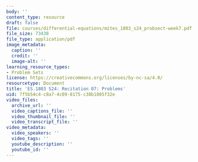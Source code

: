 ```yaml
---
body: ''
content_type: resource
draft: false
file: courses/differential-equations/mites_1803_s24_probsect-week7.pdf
file_size: 73438
file_type: application/pdf
image_metadata:
  caption: ''
  credit: ''
  image-alt: ''
learning_resource_types:
- Problem Sets
license: https://creativecommons.org/licenses/by-nc-sa/4.0/
resourcetype: Document
title: 'ES.1803 S24: Recitation 07: Problems'
uid: 7f5b54c4-c8a7-4c09-8175-c38b1805f32e
video_files:
  archive_url: ''
  video_captions_file: ''
  video_thumbnail_file: ''
  video_transcript_file: ''
video_metadata:
  video_speakers: ''
  video_tags: ''
  youtube_description: ''
  youtube_id: ''
---
```

